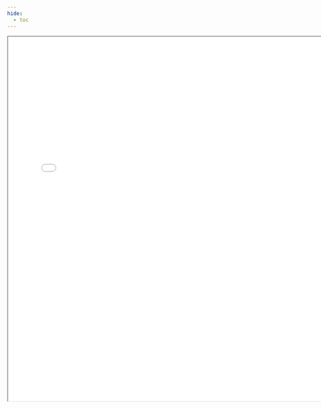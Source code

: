 ```yaml
---
hide:
  - toc
---
```


<div>
  <iframe id="inlineFrameManual"
      title="Inline Frame Manual"
      width="150%"
      height="850"
      src="/how-to/cspm.pdf">
  </iframe>
</div>

